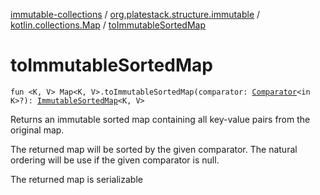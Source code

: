 [immutable-collections](../../index.md) / [org.platestack.structure.immutable](../index.md) / [kotlin.collections.Map](index.md) / [toImmutableSortedMap](.)

# toImmutableSortedMap

`fun <K, V> Map<K, V>.toImmutableSortedMap(comparator: `[`Comparator`](http://docs.oracle.com/javase/6/docs/api/java/util/Comparator.html)`<in K>?): `[`ImmutableSortedMap`](../-immutable-sorted-map/index.md)`<K, V>`

Returns an immutable sorted map containing all key-value pairs from the original map.

The returned map will be sorted by the given comparator.
The natural ordering will be use if the given comparator is null.

The returned map is serializable


